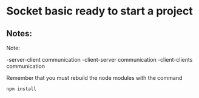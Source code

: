 # Socket basic ready to start a project

## Notes:

Note:

-server-client communication
-client-server communication
-client-clients communication

Remember that you must rebuild the node modules with the command

```
npm install
```